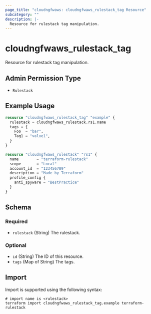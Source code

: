```yaml
---
page_title: "cloudngfwaws: cloudngfwaws_rulestack_tag Resource"
subcategory: ""
description: |-
  Resource for rulestack tag manipulation.
---
```


# cloudngfwaws_rulestack_tag

Resource for rulestack tag manipulation.


## Admin Permission Type

* `Rulestack`


## Example Usage

```terraform
resource "cloudngfwaws_rulestack_tag" "example" {
  rulestack = cloudngfwaws_rulestack.rs1.name
  tags = {
    Foo  = "bar",
    Tag1 = "value1",
  }
}

resource "cloudngfwaws_rulestack" "rs1" {
  name        = "terraform-rulestack"
  scope       = "Local"
  account_id  = "123456789"
  description = "Made by Terraform"
  profile_config {
    anti_spyware = "BestPractice"
  }
}
```


<!-- schema generated by tfplugindocs -->
## Schema

### Required

- `rulestack` (String) The rulestack.

### Optional

- `id` (String) The ID of this resource.
- `tags` (Map of String) The tags.


## Import

Import is supported using the following syntax:

```shell
# import name is <rulestack>
terraform import cloudngfwaws_rulestack_tag.example terraform-rulestack
```
